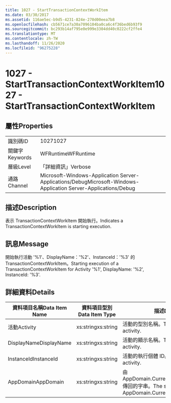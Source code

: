 ```yaml
---
title: 1027 - StartTransactionContextWorkItem
ms.date: 03/30/2017
ms.assetid: 116ae5ec-b9d5-4231-824e-270d00eea7b8
ms.openlocfilehash: cb5671ce7a30a7096104ba0ca6c4f36bed6b93f9
ms.sourcegitcommit: bc293b14af795e0e999e3304dd40c0222cf2ffe4
ms.translationtype: MT
ms.contentlocale: zh-TW
ms.lasthandoff: 11/26/2020
ms.locfileid: "96275228"
---
```

# <a name="1027---starttransactioncontextworkitem"></a><span data-ttu-id="25826-102">1027 - StartTransactionContextWorkItem</span><span class="sxs-lookup"><span data-stu-id="25826-102">1027 - StartTransactionContextWorkItem</span></span>

## <a name="properties"></a><span data-ttu-id="25826-103">屬性</span><span class="sxs-lookup"><span data-stu-id="25826-103">Properties</span></span>  
  
|||  
|-|-|  
|<span data-ttu-id="25826-104">識別碼</span><span class="sxs-lookup"><span data-stu-id="25826-104">ID</span></span>|<span data-ttu-id="25826-105">1027</span><span class="sxs-lookup"><span data-stu-id="25826-105">1027</span></span>|  
|<span data-ttu-id="25826-106">關鍵字</span><span class="sxs-lookup"><span data-stu-id="25826-106">Keywords</span></span>|<span data-ttu-id="25826-107">WFRuntime</span><span class="sxs-lookup"><span data-stu-id="25826-107">WFRuntime</span></span>|  
|<span data-ttu-id="25826-108">層級</span><span class="sxs-lookup"><span data-stu-id="25826-108">Level</span></span>|<span data-ttu-id="25826-109">「詳細資訊」</span><span class="sxs-lookup"><span data-stu-id="25826-109">Verbose</span></span>|  
|<span data-ttu-id="25826-110">通路</span><span class="sxs-lookup"><span data-stu-id="25826-110">Channel</span></span>|<span data-ttu-id="25826-111">Microsoft-Windows-Application Server-Applications/Debug</span><span class="sxs-lookup"><span data-stu-id="25826-111">Microsoft-Windows-Application Server-Applications/Debug</span></span>|  
  
## <a name="description"></a><span data-ttu-id="25826-112">描述</span><span class="sxs-lookup"><span data-stu-id="25826-112">Description</span></span>  

 <span data-ttu-id="25826-113">表示 TransactionContextWorkItem 開始執行。</span><span class="sxs-lookup"><span data-stu-id="25826-113">Indicates a TransactionContextWorkItem is starting execution.</span></span>  
  
## <a name="message"></a><span data-ttu-id="25826-114">訊息</span><span class="sxs-lookup"><span data-stu-id="25826-114">Message</span></span>  

 <span data-ttu-id="25826-115">開始執行活動 '%1'、DisplayName：'%2'、InstanceId：'%3' 的 TransactionContextWorkItem。</span><span class="sxs-lookup"><span data-stu-id="25826-115">Starting execution of a TransactionContextWorkItem for Activity '%1', DisplayName: '%2', InstanceId: '%3'.</span></span>  
  
## <a name="details"></a><span data-ttu-id="25826-116">詳細資料</span><span class="sxs-lookup"><span data-stu-id="25826-116">Details</span></span>  
  
|<span data-ttu-id="25826-117">資料項目名稱</span><span class="sxs-lookup"><span data-stu-id="25826-117">Data Item Name</span></span>|<span data-ttu-id="25826-118">資料項目型別</span><span class="sxs-lookup"><span data-stu-id="25826-118">Data Item Type</span></span>|<span data-ttu-id="25826-119">描述</span><span class="sxs-lookup"><span data-stu-id="25826-119">Description</span></span>|  
|--------------------|--------------------|-----------------|  
|<span data-ttu-id="25826-120">活動</span><span class="sxs-lookup"><span data-stu-id="25826-120">Activity</span></span>|<span data-ttu-id="25826-121">xs:string</span><span class="sxs-lookup"><span data-stu-id="25826-121">xs:string</span></span>|<span data-ttu-id="25826-122">活動的型別名稱。</span><span class="sxs-lookup"><span data-stu-id="25826-122">The type name of the activity.</span></span>|  
|<span data-ttu-id="25826-123">DisplayName</span><span class="sxs-lookup"><span data-stu-id="25826-123">DisplayName</span></span>|<span data-ttu-id="25826-124">xs:string</span><span class="sxs-lookup"><span data-stu-id="25826-124">xs:string</span></span>|<span data-ttu-id="25826-125">活動的顯示名稱。</span><span class="sxs-lookup"><span data-stu-id="25826-125">The display name of the activity.</span></span>|  
|<span data-ttu-id="25826-126">InstanceId</span><span class="sxs-lookup"><span data-stu-id="25826-126">InstanceId</span></span>|<span data-ttu-id="25826-127">xs:string</span><span class="sxs-lookup"><span data-stu-id="25826-127">xs:string</span></span>|<span data-ttu-id="25826-128">活動的執行個體 ID。</span><span class="sxs-lookup"><span data-stu-id="25826-128">The instance id of the activity.</span></span>|  
|<span data-ttu-id="25826-129">AppDomain</span><span class="sxs-lookup"><span data-stu-id="25826-129">AppDomain</span></span>|<span data-ttu-id="25826-130">xs:string</span><span class="sxs-lookup"><span data-stu-id="25826-130">xs:string</span></span>|<span data-ttu-id="25826-131">由 AppDomain.CurrentDomain.FriendlyName 傳回的字串。</span><span class="sxs-lookup"><span data-stu-id="25826-131">The string returned by AppDomain.CurrentDomain.FriendlyName.</span></span>|
